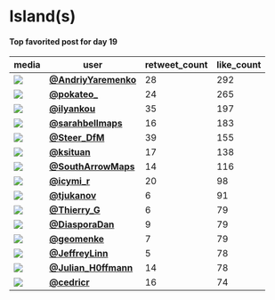 # Island(s)

#### Top favorited post for day 19
| media                                                                                         | user                                                                                   |   retweet_count |   like_count |
|-----------------------------------------------------------------------------------------------|----------------------------------------------------------------------------------------|-----------------|--------------|
| ![](https://pbs.twimg.com/ext_tw_video_thumb/1461832308709863429/pu/img/ymTK2AQ5y0WuEDNG.jpg) | **[@AndriyYaremenko](https://twitter.com/AndriyYaremenko/status/1461832341089927170)** |              28 |          292 |
| ![](https://pbs.twimg.com/media/FEk_iNAWUAgffV3.jpg)                                          | **[@pokateo_](https://twitter.com/pokateo_/status/1461771050912518163)**               |              24 |          265 |
| ![](https://pbs.twimg.com/media/FEiw4QTWQAAEMtL.jpg)                                          | **[@ilyankou](https://twitter.com/ilyankou/status/1461613105029517316)**               |              35 |          197 |
| ![](https://pbs.twimg.com/ext_tw_video_thumb/1461757486948446208/pu/img/mw_UebHil_jWBWOm.jpg) | **[@sarahbellmaps](https://twitter.com/sarahbellmaps/status/1461757735842705408)**     |              16 |          183 |
| ![](https://pbs.twimg.com/media/FEj2CjGXMAUpnHZ.jpg)                                          | **[@Steer_DfM](https://twitter.com/Steer_DfM/status/1461688606574235650)**             |              39 |          155 |
| ![](https://pbs.twimg.com/media/FEhja2XXIAAUA1r.jpg)                                          | **[@ksituan](https://twitter.com/ksituan/status/1461708592080293898)**                 |              17 |          138 |
| ![](https://pbs.twimg.com/ext_tw_video_thumb/1461806030543745025/pu/img/gh_djPq0CTejsqBD.jpg) | **[@SouthArrowMaps](https://twitter.com/SouthArrowMaps/status/1461806100781707267)**   |              14 |          116 |
| ![](https://pbs.twimg.com/media/FEluVi7XEAQ2b9W.jpg)                                          | **[@icymi_r](https://twitter.com/icymi_r/status/1461820876970774528)**                 |              20 |           98 |
| ![](https://pbs.twimg.com/media/FEii3QZWQAA2i8H.jpg)                                          | **[@tjukanov](https://twitter.com/tjukanov/status/1461597929895075843)**               |               6 |           91 |
| ![](https://pbs.twimg.com/media/FEjd7_gX0AI2rJX.jpg)                                          | **[@Thierry_G](https://twitter.com/Thierry_G/status/1461662111067746313)**             |               6 |           79 |
| ![](https://pbs.twimg.com/media/FEjbPfUXwAkbpGK.jpg)                                          | **[@DiasporaDan](https://twitter.com/DiasporaDan/status/1461659142154764300)**         |               9 |           79 |
| ![](https://pbs.twimg.com/media/FEj1x4iXsAEUnk4.jpg)                                          | **[@geomenke](https://twitter.com/geomenke/status/1461690441947127810)**               |               7 |           79 |
| ![](https://pbs.twimg.com/media/FElpJAmVIAQUNgJ.jpg)                                          | **[@JeffreyLinn](https://twitter.com/JeffreyLinn/status/1461815310416334858)**         |               5 |           78 |
| ![](https://pbs.twimg.com/media/FEhDFRUWYAEn8Mp.jpg)                                          | **[@Julian_H0ffmann](https://twitter.com/Julian_H0ffmann/status/1461491840088252419)** |              14 |           78 |
| ![](https://pbs.twimg.com/media/FEk3DvLWUAEUJrx.jpg)                                          | **[@cedricr](https://twitter.com/cedricr/status/1461761272006033409)**                 |              16 |           74 |
 
